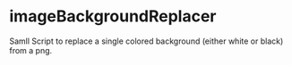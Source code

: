 # imageBackgroundReplacer

Samll Script to replace a single colored background (either white or black) from a png.
